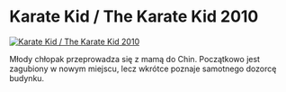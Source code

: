 Karate Kid / The Karate Kid 2010 
=============
[![Karate Kid / The Karate Kid 2010 ](http://vidos.pl/images/player.gif)](http://vidos.pl/karate-kid-the-karate-kid-2010)

 Młody chłopak przeprowadza się z mamą do Chin. Początkowo jest zagubiony w nowym miejscu, lecz wkrótce poznaje samotnego dozorcę budynku.
